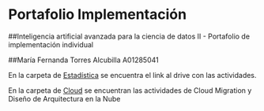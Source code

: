 # Portafolio Implementación
##Inteligencia artificial avanzada para la ciencia de datos II - Portafolio de implementación individual

##María Fernanda Torres Alcubilla A01285041

En la carpeta de [Estadística](Estadistica) se encuentra el link al drive con las actividades.

En la carpeta de [Cloud](Cloud) se encuentran las actividades de Cloud Migration y Diseño de Arquitectura en la Nube
